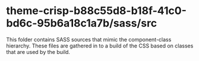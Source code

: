 # theme-crisp-b88c55d8-b18f-41c0-bd6c-95b6a18c1a7b/sass/src

This folder contains SASS sources that mimic the component-class hierarchy. These files
are gathered in to a build of the CSS based on classes that are used by the build.
